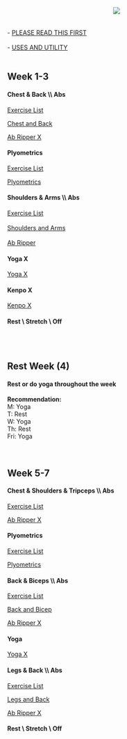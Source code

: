 <!--- (P90X PICTURE)
--->
<div style="text-align:center"><img src="https://logonoid.com/images/p90x-logo.png"></div>
<br>



<!--- (BEGINNING LINKS)
--->
</br>
- <a href="https://github.com/kcall174/p90x/blob/main/ABOUT.md"> PLEASE READ THIS FIRST</a><br>
</br>
- <a href="https://github.com/kcall174/p90x/blob/main/uses.md"> USES AND UTILITY</a>
<br>
</br>



<!--- (WEEK 1-3)
--->
<h2> Week 1-3 </h2>
<!-- CHEST AND BACK AND ABS
--->
<h4>Chest & Back \\ Abs </h4>
<!-- insert videos and stuff
---><a href="https://github.com/kcall174/p90x/blob/main/Chest%20and%20Back%20%5C%5C%20Abs.md" title="Excerise List">Exercise List</a>
<p>
 </p>
<a href="https://archive.org/details/p90x_20200810/P90X.DISC.01.Chest.Back.avi" title="Video">Chest and Back</a>
<p>
 </p>
<a href="https://archive.org/details/p90x_20200810/P90X.DISC.12.Ab.Ripper.avi" title="Video">Ab Ripper X</a>
<p>
 </p>




<!-- PLYOMETRICS 
--->
<p>
 </p>
<h4> Plyometrics </h4><a href="https://github.com/kcall174/p90x/blob/main/Plyometrics.md" title="Excerise List">Exercise List</a>
<p>
 </p>
<a href="https://archive.org/details/p90x_20200810/P90X.DISC.02.Plyometrics.avi" title="Video">Plyometrics</a>

<p>
 </p>
 
 
 
 <!-- SHOULDERS AND ARMS AND ABS
--->
<h4> Shoulders & Arms \\ Abs </h4>
<a href="https://github.com/kcall174/p90x/blob/main/Shoulders%20and%20Arms.md">Exercise List</a>
<br>
</br>
<a href="https://archive.org/details/p90x_20200810/P90X.DISC.03.Shoulders.Arms.avi">Shoulders and Arms</a>
<br>
</br>
<a href="https://archive.org/details/p90x_20200810/P90X.DISC.12.Ab.Ripper.avi" title="Video">Ab Ripper</a>



 
 

<h4> Yoga X</h4>
<!-- insert videos and stuff
---><a href="https://archive.org/details/p90x_20200810/P90X.DISC.04.Yoga.X.avi" title="Video">Yoga X</a>

<p>
 </p>




<h4> Kenpo X </h4>
<!-- insert videos and stuff
---><a href="https://archive.org/details/p90x_20200810/P90X.DISC.06.Kenpo.X.avi" title="Video">Kenpo X</a>

<p>
 </p>
 
 
 
 
<h4> Rest \ Stretch \ Off </h4>
<!-- insert videos and stuff
--->

<p>
 </p>
 
<br>
</br>




<h2> Rest Week (4)</h2>

<h4> Rest or do yoga throughout the week </h4>
<b>Recommendation: </b></br>
M: Yoga </br>
T: Rest </br>
W: Yoga </br>
Th: Rest </br>
Fri: Yoga </br>

<br>
</br>

<h2> Week 5-7 </h2>

<h4> Chest & Shoulders & Tripceps \\ Abs </h4>
<!-- insert videos and stuff
--->
<a href="https://github.com/kcall174/p90x/blob/main/Chest,%20Shoulders,%20Triceps.md" title="Excerise List">Exercise List</a>

<p>
 </p>
 
<a href="https://archive.org/details/p90x_20200810/P90X.DISC.12.Ab.Ripper.avi" title="Video">Ab Ripper X</a>
 
<p>
 </p>
 
<h4> Plyometrics </h4>
<a href="https://github.com/kcall174/p90x/blob/main/Plyometrics.md" title="Excerise List">Exercise List</a>
<p>
 </p>
<a href="https://archive.org/details/p90x_20200810/P90X.DISC.02.Plyometrics.avi" title="Video">Plyometrics</a>

<p>
<p>
 </p>
 
<h4> Back & Biceps \\ Abs </h4>
<a href="https://github.com/kcall174/p90x/blob/main/Back%20and%20Biceps.md" title="Excerise List">Exercise List</a>
<p>
 </p>
 
<a href="https://archive.org/details/p90x_20200810/P90X.DISC.10.Back.Biceps.avi" title="Video">Back and Bicep</a>

<p>
  </p>
  
<!--
ab ripper x
-->
<a href="https://archive.org/details/p90x_20200810/P90X.DISC.12.Ab.Ripper.avi" title="Video">Ab Ripper X</a>

<h4> Yoga </h4>
<a href="https://archive.org/details/p90x_20200810/P90X.DISC.04.Yoga.X.avi" title="Video">Yoga X</a>


<h4> Legs & Back \\ Abs </h4>
<a href="https://github.com/kcall174/p90x/blob/main/Legs%20and%20Back.md" title="Excerise List">Exercise List</a>

<p>
 </p>
 
<a href="https://archive.org/details/p90x_20200810/P90X.DISC.05.Legs.And.Back.avi" title="Video">Legs and Back</a>

<p>
 </p>
 
<a href="https://archive.org/details/p90x_20200810/P90X.DISC.12.Ab.Ripper.avi" title="Video">Ab Ripper X</a>

<p>
 </p>

<h4> Rest \ Stretch \ Off  </h4>
